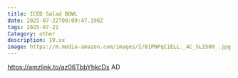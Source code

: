 ```yaml
---
title: ICED Salad BOWL
date: 2025-07-22T08:09:47.198Z
tags: 2025-07-22
Category: other
description: 19.xx
image: https://m.media-amazon.com/images/I/81PNPqCiELL._AC_SL1500_.jpg
---
```

https://amzlink.to/az06TbbYhkcDx
AD